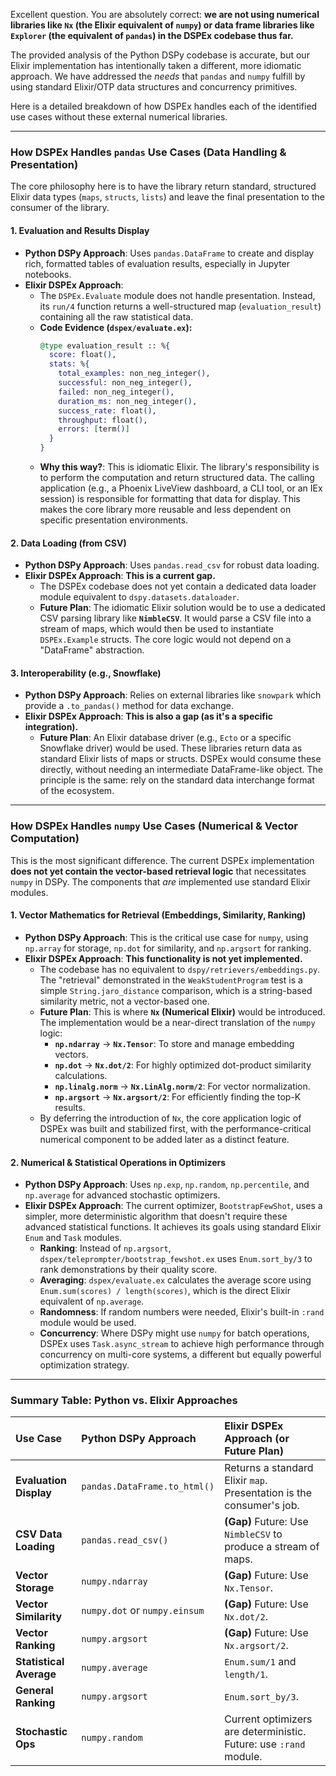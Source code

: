 Excellent question. You are absolutely correct: **we are not using numerical libraries like `Nx` (the Elixir equivalent of `numpy`) or data frame libraries like `Explorer` (the equivalent of `pandas`) in the DSPEx codebase thus far.**

The provided analysis of the Python DSPy codebase is accurate, but our Elixir implementation has intentionally taken a different, more idiomatic approach. We have addressed the *needs* that `pandas` and `numpy` fulfill by using standard Elixir/OTP data structures and concurrency primitives.

Here is a detailed breakdown of how DSPEx handles each of the identified use cases without these external numerical libraries.

---

### How DSPEx Handles `pandas` Use Cases (Data Handling & Presentation)

The core philosophy here is to have the library return standard, structured Elixir data types (`maps`, `structs`, `lists`) and leave the final presentation to the consumer of the library.

#### 1. Evaluation and Results Display
*   **Python DSPy Approach**: Uses `pandas.DataFrame` to create and display rich, formatted tables of evaluation results, especially in Jupyter notebooks.
*   **Elixir DSPEx Approach**:
    *   The `DSPEx.Evaluate` module does not handle presentation. Instead, its `run/4` function returns a well-structured map (`evaluation_result`) containing all the raw statistical data.
    *   **Code Evidence (`dspex/evaluate.ex`):**
        ```elixir
        @type evaluation_result :: %{
          score: float(),
          stats: %{
            total_examples: non_neg_integer(),
            successful: non_neg_integer(),
            failed: non_neg_integer(),
            duration_ms: non_neg_integer(),
            success_rate: float(),
            throughput: float(),
            errors: [term()]
          }
        }
        ```
    *   **Why this way?**: This is idiomatic Elixir. The library's responsibility is to perform the computation and return structured data. The calling application (e.g., a Phoenix LiveView dashboard, a CLI tool, or an IEx session) is responsible for formatting that data for display. This makes the core library more reusable and less dependent on specific presentation environments.

#### 2. Data Loading (from CSV)
*   **Python DSPy Approach**: Uses `pandas.read_csv` for robust data loading.
*   **Elixir DSPEx Approach**: **This is a current gap.**
    *   The DSPEx codebase does not yet contain a dedicated data loader module equivalent to `dspy.datasets.dataloader`.
    *   **Future Plan**: The idiomatic Elixir solution would be to use a dedicated CSV parsing library like **`NimbleCSV`**. It would parse a CSV file into a stream of maps, which would then be used to instantiate `DSPEx.Example` structs. The core logic would not depend on a "DataFrame" abstraction.

#### 3. Interoperability (e.g., Snowflake)
*   **Python DSPy Approach**: Relies on external libraries like `snowpark` which provide a `.to_pandas()` method for data exchange.
*   **Elixir DSPEx Approach**: **This is also a gap (as it's a specific integration).**
    *   **Future Plan**: An Elixir database driver (e.g., `Ecto` or a specific Snowflake driver) would be used. These libraries return data as standard Elixir lists of maps or structs. DSPEx would consume these directly, without needing an intermediate DataFrame-like object. The principle is the same: rely on the standard data interchange format of the ecosystem.

---

### How DSPEx Handles `numpy` Use Cases (Numerical & Vector Computation)

This is the most significant difference. The current DSPEx implementation **does not yet contain the vector-based retrieval logic** that necessitates `numpy` in DSPy. The components that *are* implemented use standard Elixir modules.

#### 1. Vector Mathematics for Retrieval (Embeddings, Similarity, Ranking)
*   **Python DSPy Approach**: This is the critical use case for `numpy`, using `np.array` for storage, `np.dot` for similarity, and `np.argsort` for ranking.
*   **Elixir DSPEx Approach**: **This functionality is not yet implemented.**
    *   The codebase has no equivalent to `dspy/retrievers/embeddings.py`. The "retrieval" demonstrated in the `WeakStudentProgram` test is a simple `String.jaro_distance` comparison, which is a string-based similarity metric, not a vector-based one.
    *   **Future Plan**: This is where **`Nx` (Numerical Elixir)** would be introduced. The implementation would be a near-direct translation of the `numpy` logic:
        *   **`np.ndarray`** → **`Nx.Tensor`**: To store and manage embedding vectors.
        *   **`np.dot`** → **`Nx.dot/2`**: For highly optimized dot-product similarity calculations.
        *   **`np.linalg.norm`** → **`Nx.LinAlg.norm/2`**: For vector normalization.
        *   **`np.argsort`** → **`Nx.argsort/2`**: For efficiently finding the top-K results.
    *   By deferring the introduction of `Nx`, the core application logic of DSPEx was built and stabilized first, with the performance-critical numerical component to be added later as a distinct feature.

#### 2. Numerical & Statistical Operations in Optimizers
*   **Python DSPy Approach**: Uses `np.exp`, `np.random`, `np.percentile`, and `np.average` for advanced stochastic optimizers.
*   **Elixir DSPEx Approach**: The current optimizer, `BootstrapFewShot`, uses a simpler, more deterministic algorithm that doesn't require these advanced statistical functions. It achieves its goals using standard Elixir `Enum` and `Task` modules.
    *   **Ranking**: Instead of `np.argsort`, `dspex/teleprompter/bootstrap_fewshot.ex` uses `Enum.sort_by/3` to rank demonstrations by their quality score.
    *   **Averaging**: `dspex/evaluate.ex` calculates the average score using `Enum.sum(scores) / length(scores)`, which is the direct Elixir equivalent of `np.average`.
    *   **Randomness**: If random numbers were needed, Elixir's built-in `:rand` module would be used.
    *   **Concurrency**: Where DSPy might use `numpy` for batch operations, DSPEx uses `Task.async_stream` to achieve high performance through concurrency on multi-core systems, a different but equally powerful optimization strategy.

---

### Summary Table: Python vs. Elixir Approaches

| Use Case | Python DSPy Approach | Elixir DSPEx Approach (or Future Plan) |
| :--- | :--- | :--- |
| **Evaluation Display** | `pandas.DataFrame.to_html()` | Returns a standard Elixir `map`. Presentation is the consumer's job. |
| **CSV Data Loading** | `pandas.read_csv()` | **(Gap)** Future: Use `NimbleCSV` to produce a stream of maps. |
| **Vector Storage** | `numpy.ndarray` | **(Gap)** Future: Use `Nx.Tensor`. |
| **Vector Similarity** | `numpy.dot` or `numpy.einsum` | **(Gap)** Future: Use `Nx.dot/2`. |
| **Vector Ranking** | `numpy.argsort` | **(Gap)** Future: Use `Nx.argsort/2`. |
| **Statistical Average** | `numpy.average` | `Enum.sum/1` and `length/1`. |
| **General Ranking** | `numpy.argsort` | `Enum.sort_by/3`. |
| **Stochastic Ops** | `numpy.random` | Current optimizers are deterministic. Future: use `:rand` module. |